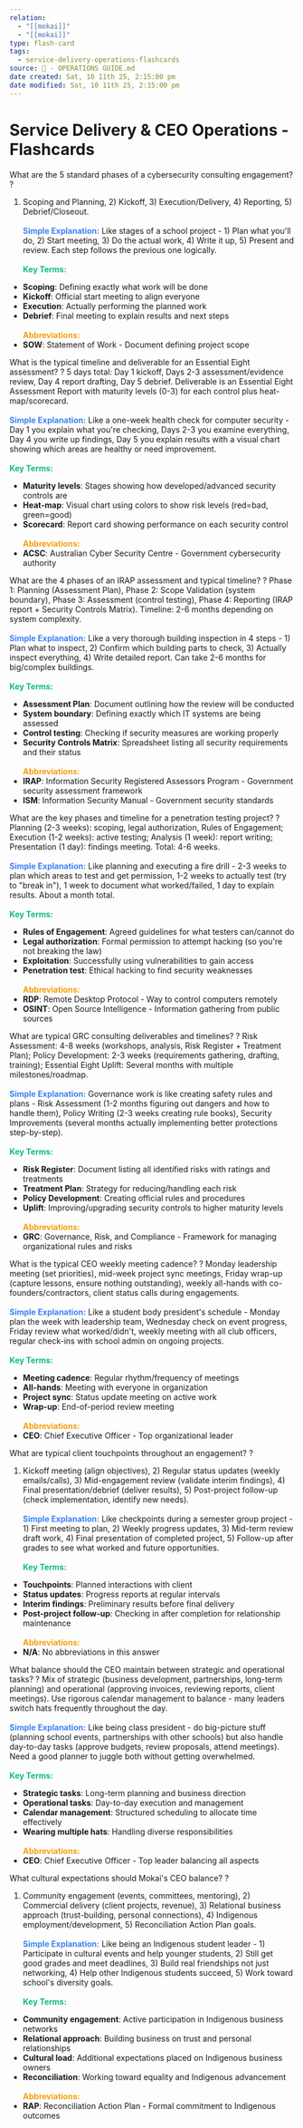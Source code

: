 ```yaml
---
relation:
  - "[[mokai]]"
  - "[[mokai]]"
type: flash-card
tags:
  - service-delivery-operations-flashcards
source: 📘 - OPERATIONS GUIDE.md
date created: Sat, 10 11th 25, 2:15:00 pm
date modified: Sat, 10 11th 25, 2:15:00 pm
---
```


# Service Delivery & CEO Operations - Flashcards

What are the 5 standard phases of a cybersecurity consulting engagement?
?
1) Scoping and Planning, 2) Kickoff, 3) Execution/Delivery, 4) Reporting, 5) Debrief/Closeout.
<br><br><span style="color: #3b82f6;">**Simple Explanation:**</span> Like stages of a school project - 1) Plan what you'll do, 2) Start meeting, 3) Do the actual work, 4) Write it up, 5) Present and review. Each step follows the previous one logically.
<br><br><span style="color: #10b981;">**Key Terms:**</span>
- **Scoping**: Defining exactly what work will be done
- **Kickoff**: Official start meeting to align everyone
- **Execution**: Actually performing the planned work
- **Debrief**: Final meeting to explain results and next steps
<br><br><span style="color: #f59e0b;">**Abbreviations:**</span>
- **SOW**: Statement of Work - Document defining project scope

What is the typical timeline and deliverable for an Essential Eight assessment?
?
5 days total: Day 1 kickoff, Days 2-3 assessment/evidence review, Day 4 report drafting, Day 5 debrief. Deliverable is an Essential Eight Assessment Report with maturity levels (0-3) for each control plus heat-map/scorecard.
<br><br><span style="color: #3b82f6;">**Simple Explanation:**</span> Like a one-week health check for computer security - Day 1 you explain what you're checking, Days 2-3 you examine everything, Day 4 you write up findings, Day 5 you explain results with a visual chart showing which areas are healthy or need improvement.
<br><br><span style="color: #10b981;">**Key Terms:**</span>
- **Maturity levels**: Stages showing how developed/advanced security controls are
- **Heat-map**: Visual chart using colors to show risk levels (red=bad, green=good)
- **Scorecard**: Report card showing performance on each security control
<br><br><span style="color: #f59e0b;">**Abbreviations:**</span>
- **ACSC**: Australian Cyber Security Centre - Government cybersecurity authority

What are the 4 phases of an IRAP assessment and typical timeline?
?
Phase 1: Planning (Assessment Plan), Phase 2: Scope Validation (system boundary), Phase 3: Assessment (control testing), Phase 4: Reporting (IRAP report + Security Controls Matrix). Timeline: 2-6 months depending on system complexity.
<br><br><span style="color: #3b82f6;">**Simple Explanation:**</span> Like a very thorough building inspection in 4 steps - 1) Plan what to inspect, 2) Confirm which building parts to check, 3) Actually inspect everything, 4) Write detailed report. Can take 2-6 months for big/complex buildings.
<br><br><span style="color: #10b981;">**Key Terms:**</span>
- **Assessment Plan**: Document outlining how the review will be conducted
- **System boundary**: Defining exactly which IT systems are being assessed
- **Control testing**: Checking if security measures are working properly
- **Security Controls Matrix**: Spreadsheet listing all security requirements and their status
<br><br><span style="color: #f59e0b;">**Abbreviations:**</span>
- **IRAP**: Information Security Registered Assessors Program - Government security assessment framework
- **ISM**: Information Security Manual - Government security standards

What are the key phases and timeline for a penetration testing project?
?
Planning (2-3 weeks): scoping, legal authorization, Rules of Engagement; Execution (1-2 weeks): active testing; Analysis (1 week): report writing; Presentation (1 day): findings meeting. Total: 4-6 weeks.
<br><br><span style="color: #3b82f6;">**Simple Explanation:**</span> Like planning and executing a fire drill - 2-3 weeks to plan which areas to test and get permission, 1-2 weeks to actually test (try to "break in"), 1 week to document what worked/failed, 1 day to explain results. About a month total.
<br><br><span style="color: #10b981;">**Key Terms:**</span>
- **Rules of Engagement**: Agreed guidelines for what testers can/cannot do
- **Legal authorization**: Formal permission to attempt hacking (so you're not breaking the law)
- **Exploitation**: Successfully using vulnerabilities to gain access
- **Penetration test**: Ethical hacking to find security weaknesses
<br><br><span style="color: #f59e0b;">**Abbreviations:**</span>
- **RDP**: Remote Desktop Protocol - Way to control computers remotely
- **OSINT**: Open Source Intelligence - Information gathering from public sources

What are typical GRC consulting deliverables and timelines?
?
Risk Assessment: 4-8 weeks (workshops, analysis, Risk Register + Treatment Plan); Policy Development: 2-3 weeks (requirements gathering, drafting, training); Essential Eight Uplift: Several months with multiple milestones/roadmap.
<br><br><span style="color: #3b82f6;">**Simple Explanation:**</span> Governance work is like creating safety rules and plans - Risk Assessment (1-2 months figuring out dangers and how to handle them), Policy Writing (2-3 weeks creating rule books), Security Improvements (several months actually implementing better protections step-by-step).
<br><br><span style="color: #10b981;">**Key Terms:**</span>
- **Risk Register**: Document listing all identified risks with ratings and treatments
- **Treatment Plan**: Strategy for reducing/handling each risk
- **Policy Development**: Creating official rules and procedures
- **Uplift**: Improving/upgrading security controls to higher maturity levels
<br><br><span style="color: #f59e0b;">**Abbreviations:**</span>
- **GRC**: Governance, Risk, and Compliance - Framework for managing organizational rules and risks

What is the typical CEO weekly meeting cadence?
?
Monday leadership meeting (set priorities), mid-week project sync meetings, Friday wrap-up (capture lessons, ensure nothing outstanding), weekly all-hands with co-founders/contractors, client status calls during engagements.
<br><br><span style="color: #3b82f6;">**Simple Explanation:**</span> Like a student body president's schedule - Monday plan the week with leadership team, Wednesday check on event progress, Friday review what worked/didn't, weekly meeting with all club officers, regular check-ins with school admin on ongoing projects.
<br><br><span style="color: #10b981;">**Key Terms:**</span>
- **Meeting cadence**: Regular rhythm/frequency of meetings
- **All-hands**: Meeting with everyone in organization
- **Project sync**: Status update meeting on active work
- **Wrap-up**: End-of-period review meeting
<br><br><span style="color: #f59e0b;">**Abbreviations:**</span>
- **CEO**: Chief Executive Officer - Top organizational leader

What are typical client touchpoints throughout an engagement?
?
1) Kickoff meeting (align objectives), 2) Regular status updates (weekly emails/calls), 3) Mid-engagement review (validate interim findings), 4) Final presentation/debrief (deliver results), 5) Post-project follow-up (check implementation, identify new needs).
<br><br><span style="color: #3b82f6;">**Simple Explanation:**</span> Like checkpoints during a semester group project - 1) First meeting to plan, 2) Weekly progress updates, 3) Mid-term review draft work, 4) Final presentation of completed project, 5) Follow-up after grades to see what worked and future opportunities.
<br><br><span style="color: #10b981;">**Key Terms:**</span>
- **Touchpoints**: Planned interactions with client
- **Status updates**: Progress reports at regular intervals
- **Interim findings**: Preliminary results before final delivery
- **Post-project follow-up**: Checking in after completion for relationship maintenance
<br><br><span style="color: #f59e0b;">**Abbreviations:**</span>
- **N/A**: No abbreviations in this answer

What balance should the CEO maintain between strategic and operational tasks?
?
Mix of strategic (business development, partnerships, long-term planning) and operational (approving invoices, reviewing reports, client meetings). Use rigorous calendar management to balance - many leaders switch hats frequently throughout the day.
<br><br><span style="color: #3b82f6;">**Simple Explanation:**</span> Like being class president - do big-picture stuff (planning school events, partnerships with other schools) but also handle day-to-day tasks (approve budgets, review proposals, attend meetings). Need a good planner to juggle both without getting overwhelmed.
<br><br><span style="color: #10b981;">**Key Terms:**</span>
- **Strategic tasks**: Long-term planning and business direction
- **Operational tasks**: Day-to-day execution and management
- **Calendar management**: Structured scheduling to allocate time effectively
- **Wearing multiple hats**: Handling diverse responsibilities
<br><br><span style="color: #f59e0b;">**Abbreviations:**</span>
- **CEO**: Chief Executive Officer - Top leader balancing all aspects

What cultural expectations should Mokai's CEO balance?
?
1) Community engagement (events, committees, mentoring), 2) Commercial delivery (client projects, revenue), 3) Relational business approach (trust-building, personal connections), 4) Indigenous employment/development, 5) Reconciliation Action Plan goals.
<br><br><span style="color: #3b82f6;">**Simple Explanation:**</span> Like being an Indigenous student leader - 1) Participate in cultural events and help younger students, 2) Still get good grades and meet deadlines, 3) Build real friendships not just networking, 4) Help other Indigenous students succeed, 5) Work toward school's diversity goals.
<br><br><span style="color: #10b981;">**Key Terms:**</span>
- **Community engagement**: Active participation in Indigenous business networks
- **Relational approach**: Building business on trust and personal relationships
- **Cultural load**: Additional expectations placed on Indigenous business owners
- **Reconciliation**: Working toward equality and Indigenous advancement
<br><br><span style="color: #f59e0b;">**Abbreviations:**</span>
- **RAP**: Reconciliation Action Plan - Formal commitment to Indigenous outcomes
